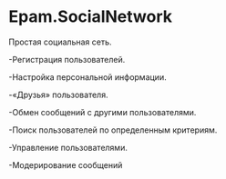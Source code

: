 # Epam.SocialNetwork
Простая социальная сеть.


-Регистрация пользователей. 

-Настройка персональной информации. 

-«Друзья» пользователя. 

-Обмен сообщений с другими пользователями. 

-Поиск пользователей по определенным критериям. 

-Управление пользователями. 

-Модерирование сообщений
